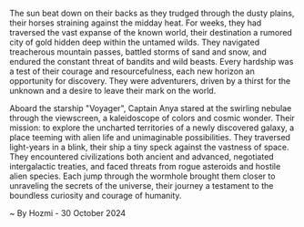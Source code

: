 
The sun beat down on their backs as they trudged through the dusty plains, their horses straining against the midday heat. For weeks, they had traversed the vast expanse of the known world, their destination a rumored city of gold hidden deep within the untamed wilds. They navigated treacherous mountain passes, battled storms of sand and snow, and endured the constant threat of bandits and wild beasts. Every hardship was a test of their courage and resourcefulness, each new horizon an opportunity for discovery. They were adventurers, driven by a thirst for the unknown and a desire to leave their mark on the world.

Aboard the starship "Voyager", Captain Anya stared at the swirling nebulae through the viewscreen, a kaleidoscope of colors and cosmic wonder. Their mission: to explore the uncharted territories of a newly discovered galaxy, a place teeming with alien life and unimaginable possibilities. They traversed light-years in a blink, their ship a tiny speck against the vastness of space. They encountered civilizations both ancient and advanced, negotiated intergalactic treaties, and faced threats from rogue asteroids and hostile alien species. Each jump through the wormhole brought them closer to unraveling the secrets of the universe, their journey a testament to the boundless curiosity and courage of humanity. 

~ By Hozmi - 30 October 2024
